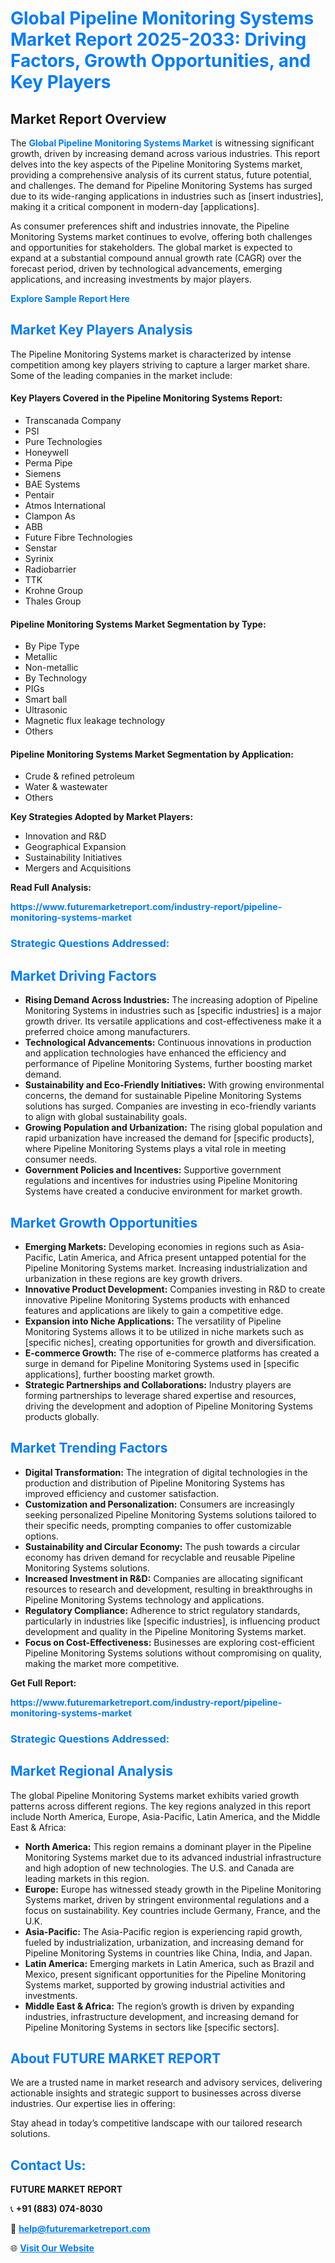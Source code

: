 <h1 style="color: #007BFF;">Global Pipeline Monitoring Systems Market Report 2025-2033: Driving Factors, Growth Opportunities, and Key Players</h1>

<section id="overview">
<h2>Market Report Overview</h2>
<p>The <a href="https://www.futuremarketreport.com/industry-report/pipeline-monitoring-systems-market" style="color: #007BFF; text-decoration: none;"><strong>Global Pipeline Monitoring Systems Market</strong></a> is witnessing significant growth, driven by increasing demand across various industries. This report delves into the key aspects of the Pipeline Monitoring Systems market, providing a comprehensive analysis of its current status, future potential, and challenges. The demand for Pipeline Monitoring Systems has surged due to its wide-ranging applications in industries such as [insert industries], making it a critical component in modern-day [applications].</p>
<p>As consumer preferences shift and industries innovate, the Pipeline Monitoring Systems market continues to evolve, offering both challenges and opportunities for stakeholders. The global market is expected to expand at a substantial compound annual growth rate (CAGR) over the forecast period, driven by technological advancements, emerging applications, and increasing investments by major players.</p>
</section>

<section id="overview">
<p><a href="https://www.futuremarketreport.com/request-sample/reportId=108050" style="color: #007BFF; text-decoration: none;"><strong>Explore Sample Report Here</strong></a></p>
</section>

<section id="key-players">
<h2 style="color: #007BFF;">Market Key Players Analysis</h2>
<p>The Pipeline Monitoring Systems market is characterized by intense competition among key players striving to capture a larger market share. Some of the leading companies in the market include:</p>
<h4>Key Players Covered in the Pipeline Monitoring Systems Report:</h4>
<ul><li>Transcanada Company</li><li>PSI</li><li>Pure Technologies</li><li>Honeywell</li><li>Perma Pipe</li><li>Siemens</li><li>BAE Systems</li><li>Pentair</li><li>Atmos International</li><li>Clampon As</li><li>ABB</li><li>Future Fibre Technologies</li><li>Senstar</li><li>Syrinix</li><li>Radiobarrier</li><li>TTK</li><li>Krohne Group</li><li>Thales Group</li></ul>
<h4>Pipeline Monitoring Systems Market Segmentation by Type:</h4>
<ul><li>By Pipe Type</li><li>Metallic</li><li>Non-metallic</li><li>By Technology</li><li>PIGs</li><li>Smart ball</li><li>Ultrasonic</li><li>Magnetic flux leakage technology</li><li>Others</li></ul>

<h4>Pipeline Monitoring Systems Market Segmentation by Application:</h4>
<ul><li>Crude &amp; refined petroleum</li><li>Water &amp; wastewater</li><li>Others</li></ul>
<p><strong>Key Strategies Adopted by Market Players:</strong></p>
<ul>
<li>Innovation and R&D</li>
<li>Geographical Expansion</li>
<li>Sustainability Initiatives</li>
<li>Mergers and Acquisitions</li>
</ul>
</section>

<section>
<p><strong>Read Full Analysis: </strong></p><a href="https://www.futuremarketreport.com/industry-report/pipeline-monitoring-systems-market" style="color: #007BFF; text-decoration: none;"><strong>https://www.futuremarketreport.com/industry-report/pipeline-monitoring-systems-market</strong></a>
<h3 style="color: #007BFF;">Strategic Questions Addressed:</h3>
</section>

<section id="driving-factors">
<h2 style="color: #007BFF;">Market Driving Factors</h2>
<ul>
<li><strong>Rising Demand Across Industries:</strong> The increasing adoption of Pipeline Monitoring Systems in industries such as [specific industries] is a major growth driver. Its versatile applications and cost-effectiveness make it a preferred choice among manufacturers.</li>
<li><strong>Technological Advancements:</strong> Continuous innovations in production and application technologies have enhanced the efficiency and performance of Pipeline Monitoring Systems, further boosting market demand.</li>
<li><strong>Sustainability and Eco-Friendly Initiatives:</strong> With growing environmental concerns, the demand for sustainable Pipeline Monitoring Systems solutions has surged. Companies are investing in eco-friendly variants to align with global sustainability goals.</li>
<li><strong>Growing Population and Urbanization:</strong> The rising global population and rapid urbanization have increased the demand for [specific products], where Pipeline Monitoring Systems plays a vital role in meeting consumer needs.</li>
<li><strong>Government Policies and Incentives:</strong> Supportive government regulations and incentives for industries using Pipeline Monitoring Systems have created a conducive environment for market growth.</li>
</ul>
</section>

<section id="growth-opportunities">
<h2 style="color: #007BFF;">Market Growth Opportunities</h2>
<ul>
<li><strong>Emerging Markets:</strong> Developing economies in regions such as Asia-Pacific, Latin America, and Africa present untapped potential for the Pipeline Monitoring Systems market. Increasing industrialization and urbanization in these regions are key growth drivers.</li>
<li><strong>Innovative Product Development:</strong> Companies investing in R&D to create innovative Pipeline Monitoring Systems products with enhanced features and applications are likely to gain a competitive edge.</li>
<li><strong>Expansion into Niche Applications:</strong> The versatility of Pipeline Monitoring Systems allows it to be utilized in niche markets such as [specific niches], creating opportunities for growth and diversification.</li>
<li><strong>E-commerce Growth:</strong> The rise of e-commerce platforms has created a surge in demand for Pipeline Monitoring Systems used in [specific applications], further boosting market growth.</li>
<li><strong>Strategic Partnerships and Collaborations:</strong> Industry players are forming partnerships to leverage shared expertise and resources, driving the development and adoption of Pipeline Monitoring Systems products globally.</li>
</ul>
</section>

<section id="trending-factors">
<h2 style="color: #007BFF;">Market Trending Factors</h2>
<ul>
<li><strong>Digital Transformation:</strong> The integration of digital technologies in the production and distribution of Pipeline Monitoring Systems has improved efficiency and customer satisfaction.</li>
<li><strong>Customization and Personalization:</strong> Consumers are increasingly seeking personalized Pipeline Monitoring Systems solutions tailored to their specific needs, prompting companies to offer customizable options.</li>
<li><strong>Sustainability and Circular Economy:</strong> The push towards a circular economy has driven demand for recyclable and reusable Pipeline Monitoring Systems solutions.</li>
<li><strong>Increased Investment in R&D:</strong> Companies are allocating significant resources to research and development, resulting in breakthroughs in Pipeline Monitoring Systems technology and applications.</li>
<li><strong>Regulatory Compliance:</strong> Adherence to strict regulatory standards, particularly in industries like [specific industries], is influencing product development and quality in the Pipeline Monitoring Systems market.</li>
<li><strong>Focus on Cost-Effectiveness:</strong> Businesses are exploring cost-efficient Pipeline Monitoring Systems solutions without compromising on quality, making the market more competitive.</li>
</ul>
</section>

<section>
<p><strong>Get Full Report: </strong></p><a href="https://www.futuremarketreport.com/industry-report/pipeline-monitoring-systems-market" style="color: #007BFF; text-decoration: none;"><strong>https://www.futuremarketreport.com/industry-report/pipeline-monitoring-systems-market</strong></a>
<h3 style="color: #007BFF;">Strategic Questions Addressed:</h3>
</section>


<section id="regional-analysis">
<h2 style="color: #007BFF;">Market Regional Analysis</h2>
<p>The global Pipeline Monitoring Systems market exhibits varied growth patterns across different regions. The key regions analyzed in this report include North America, Europe, Asia-Pacific, Latin America, and the Middle East & Africa:</p>
<ul>
<li><strong>North America:</strong> This region remains a dominant player in the Pipeline Monitoring Systems market due to its advanced industrial infrastructure and high adoption of new technologies. The U.S. and Canada are leading markets in this region.</li>
<li><strong>Europe:</strong> Europe has witnessed steady growth in the Pipeline Monitoring Systems market, driven by stringent environmental regulations and a focus on sustainability. Key countries include Germany, France, and the U.K.</li>
<li><strong>Asia-Pacific:</strong> The Asia-Pacific region is experiencing rapid growth, fueled by industrialization, urbanization, and increasing demand for Pipeline Monitoring Systems in countries like China, India, and Japan.</li>
<li><strong>Latin America:</strong> Emerging markets in Latin America, such as Brazil and Mexico, present significant opportunities for the Pipeline Monitoring Systems market, supported by growing industrial activities and investments.</li>
<li><strong>Middle East & Africa:</strong> The region’s growth is driven by expanding industries, infrastructure development, and increasing demand for Pipeline Monitoring Systems in sectors like [specific sectors].</li>
</ul>
</section>

<footer>
<h2 style="color: #007BFF;">About FUTURE MARKET REPORT</h2>
<p>We are a trusted name in market research and advisory services, delivering actionable insights and strategic support to businesses across diverse industries. Our expertise lies in offering:</p>

<p>Stay ahead in today’s competitive landscape with our tailored research solutions.</p>

<h2 style="color: #007BFF;">Contact Us:</h2>
<p><strong>FUTURE MARKET REPORT</strong></p>
<p>📞 <strong>+91 (883) 074-8030</strong></p>
<p>📧 <strong><a href="mailto:help@futuremarketreport.com" style="color: #007BFF;">help@futuremarketreport.com</a></strong></p>
<p>🌐 <strong><a href="https://www.futuremarketreport.com/" style="color: #007BFF;">Visit Our Website</a></strong></p>
</footer>
